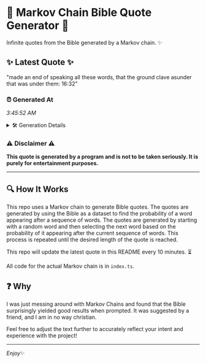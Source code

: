 # 📖 Markov Chain Bible Quote Generator 📖

Infinite quotes from the Bible generated by a Markov chain. ✨

## ✨ Latest Quote ✨
"made an end of speaking all these words, that the ground clave asunder that was under them: 16:32"

### ⏰ Generated At
*3:45:52 AM*

<details>
    <summary>🛠️ Generation Details</summary>
    <p>
        <strong>🌱 Seed:</strong> made<br>
        <strong>🔄 Iterations:</strong> 17<br>
        <strong>📜 Context History:</strong><br>[ made ]: an<br>[ made, an ]: end<br>[ made, an, end ]: of<br>[ made, an, end, of ]: speaking<br>[ made, an, end, of, speaking ]: all<br>[ made, an, end, of, speaking, all ]: these<br>[ an, end, of, speaking, all, these ]: words,<br>[ end, of, speaking, all, these, words, ]: that<br>[ of, speaking, all, these, words,, that ]: the<br>[ speaking, all, these, words,, that, the ]: ground<br>[ all, these, words,, that, the, ground ]: clave<br>[ these, words,, that, the, ground, clave ]: asunder<br>[ words,, that, the, ground, clave, asunder ]: that<br>[ that, the, ground, clave, asunder, that ]: was<br>[ the, ground, clave, asunder, that, was ]: under<br>[ ground, clave, asunder, that, was, under ]: them:<br>[ clave, asunder, that, was, under, them: ]: 16:32<br>
    </p>
</details>

### ⚠️ Disclaimer ⚠️
**This quote is generated by a program and is not to be taken seriously. It is purely for entertainment purposes.**

---

## 🔍 How It Works

This repo uses a Markov chain to generate Bible quotes. The quotes are generated by using the Bible as a dataset to find the probability of a word appearing after a sequence of words. The quotes are generated by starting with a random word and then selecting the next word based on the probability of it appearing after the current sequence of words. This process is repeated until the desired length of the quote is reached.

This repo will update the latest quote in this README every 10 minutes. ⏳

All code for the actual Markov chain is in `index.ts`.

## ❓ Why

I was just messing around with Markov Chains and found that the Bible surprisingly yielded good results when prompted. 
It was suggested by a friend, and I am in no way christian.

Feel free to adjust the text further to accurately reflect your intent and experience with the project!

---

*Enjoy*✨
